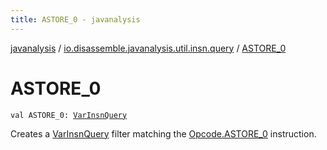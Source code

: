 ```yaml
---
title: ASTORE_0 - javanalysis
---
```


[javanalysis](../index.html) / [io.disassemble.javanalysis.util.insn.query](index.html) / [ASTORE_0](./-a-s-t-o-r-e_0.html)

# ASTORE_0

`val ASTORE_0: `[`VarInsnQuery`](-var-insn-query/index.html)

Creates a [VarInsnQuery](-var-insn-query/index.html) filter matching the [Opcode.ASTORE_0](#) instruction.


